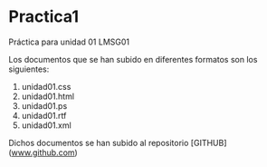 # Practica1
Práctica para unidad 01 LMSG01

Los documentos que se han subido en diferentes formatos son los siguientes:

1. unidad01.css
2. unidad01.html
3. unidad01.ps
4. unidad01.rtf
5. unidad01.xml

Dichos documentos se han subido al repositorio [GITHUB] (www.github.com)

